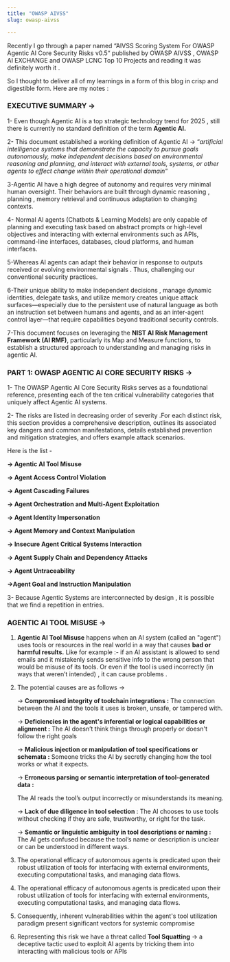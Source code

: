```yaml
---
title: "OWASP AIVSS"
slug: owasp-aivss

---
```


Recently I go through a paper named “AIVSS Scoring System For OWASP Agentic AI Core Security Risks v0.5“ published by OWASP AIVSS , OWASP AI EXCHANGE and OWASP LCNC Top 10 Projects and reading it was definitely worth it .

So I thought to deliver all of my learnings in a form of this blog in crisp and digestible form. Here are my notes :

### EXECUTIVE SUMMARY →

1- Even though Agentic AI is a top strategic technology trend for 2025 , still there is currently no standard definition of the term **Agentic AI.**

2- This document established a working definition of Agentic AI → “*artificial intelligence systems that demonstrate the capacity to pursue goals autonomously, make independent decisions based on environmental reasoning and planning, and interact with external tools, systems, or other agents to effect change within their operational domain*“

3-Agentic AI have a high degree of autonomy and requires very minimal human oversight. Their behaviors are built through dynamic reasoning , planning , memory retrieval and continuous adaptation to changing contexts.

4- Normal AI agents (Chatbots & Learning Models) are only capable of planning and executing task based on abstract prompts or high-level objectives and interacting with external environments such as APIs, command-line interfaces, databases, cloud platforms, and human interfaces.

5-Whereas AI agents can adapt their behavior in response to outputs received or evolving environmental signals . Thus, challenging our conventional security practices.

6-Their unique ability to make independent decisions , manage dynamic identities, delegate tasks, and utilize memory creates unique attack surfaces—especially due to the persistent use of natural language as both an instruction set between humans and agents, and as an inter-agent control layer—that require capabilities beyond traditional security controls.

7-This document focuses on leveraging the **NIST AI Risk Management Framework (AI RMF)**, particularly its Map and Measure functions, to establish a structured approach to understanding and managing risks in agentic AI.

### **PART 1: OWASP AGENTIC AI CORE SECURITY RISKS →**

1- The OWASP Agentic AI Core Security Risks serves as a foundational reference, presenting each of the ten critical vulnerability categories that uniquely affect Agentic AI systems.

2- The risks are listed in decreasing order of severity .For each distinct risk, this section provides a comprehensive description, outlines its associated key dangers and common manifestations, details established prevention and mitigation strategies, and offers example attack scenarios.

Here is the list -

**→ Agentic AI Tool Misuse**

**→ Agent Access Control Violation**

**→ Agent Cascading Failures**

**→ Agent Orchestration and Multi-Agent Exploitation**

**→ Agent Identity Impersonation**

**→ Agent Memory and Context Manipulation**

**→ Insecure Agent Critical Systems Interaction**

**→ Agent Supply Chain and Dependency Attacks**

**→ Agent Untraceability**

**→Agent Goal and Instruction Manipulation**

3- Because Agentic Systems are interconnected by design , it is possible that we find a repetition in entries.

### **AGENTIC AI TOOL MISUSE →**

1. **Agentic AI Tool Misuse** happens when an AI system (called an "agent") uses tools or resources in the real world in a way that causes **bad or harmful results.** Like for example :- if an AI assistant is allowed to send emails and it mistakenly sends sensitive info to the wrong person that would be misuse of its tools. Or even if the tool is used incorrectly (in ways that weren’t intended) , it can cause problems .
    
2. The potential causes are as follows →
    
    → **Compromised integrity of toolchain integrations :** The connection between the AI and the tools it uses is broken, unsafe, or tampered with.
    
    → **Deficiencies in the agent's inferential or logical capabilities or alignment :** The AI doesn’t think things through properly or doesn't follow the right goals
    
    → **Malicious injection or manipulation of tool specifications or schemata :** Someone tricks the AI by secretly changing how the tool works or what it expects.
    
    → **Erroneous parsing or semantic interpretation of tool-generated data :**
    
    The AI reads the tool’s output incorrectly or misunderstands its meaning.
    
    → **Lack of due diligence in tool selection** : The AI chooses to use tools without checking if they are safe, trustworthy, or right for the task.
    
    → **Semantic or linguistic ambiguity in tool descriptions or naming :** The AI gets confused because the tool’s name or description is unclear or can be understood in different ways.
    
3. The operational efficacy of autonomous agents is predicated upon their robust utilization of tools for interfacing with external environments, executing computational tasks, and managing data flows.
    
4. The operational efficacy of autonomous agents is predicated upon their robust utilization of tools for interfacing with external environments, executing computational tasks, and managing data flows.
    
5. Consequently, inherent vulnerabilities within the agent's tool utilization paradigm present significant vectors for systemic compromise
    
6. Representing this risk we have a threat called **Tool Squatting** → a deceptive tactic used to exploit AI agents by tricking them into interacting with malicious tools or APIs
